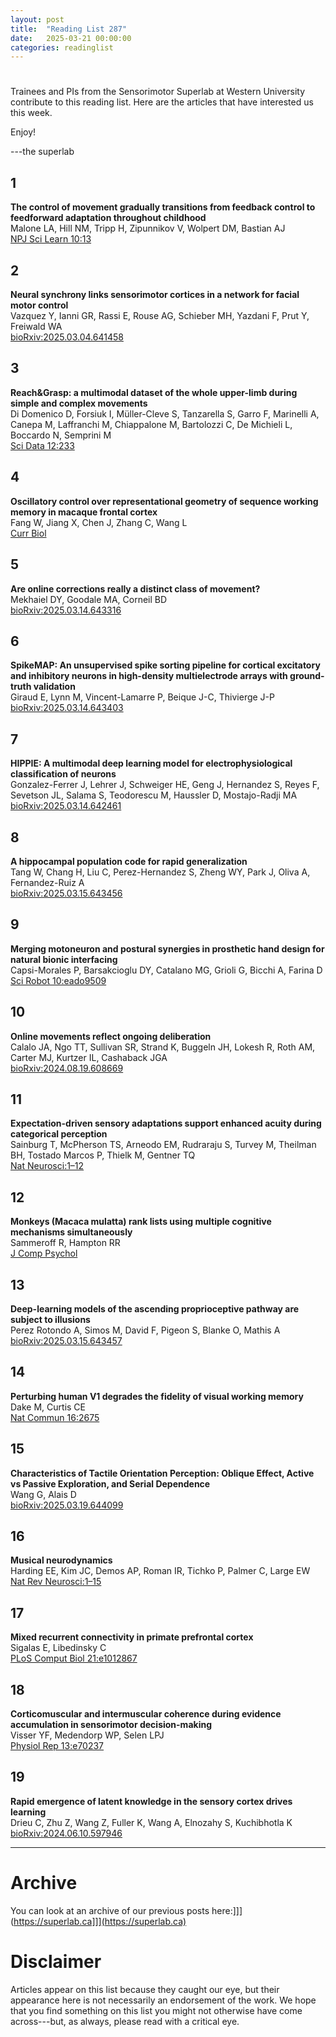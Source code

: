 ```yaml
---
layout: post
title:  "Reading List 287"
date:   2025-03-21 00:00:00
categories: readinglist
---
```


# 

Trainees and PIs from the Sensorimotor Superlab at Western University contribute to this reading list. Here are the articles that have interested us this week.  

Enjoy!  

---the superlab


## 1
**The control of movement gradually transitions from feedback control to feedforward adaptation throughout childhood**  
Malone LA, Hill NM, Tripp H, Zipunnikov V, Wolpert DM, Bastian AJ  
[NPJ Sci Learn 10:13](https://www.nature.com/articles/s41539-025-00304-7)

## 2
**Neural synchrony links sensorimotor cortices in a network for facial motor control**  
Vazquez Y, Ianni GR, Rassi E, Rouse AG, Schieber MH, Yazdani F, Prut Y, Freiwald WA  
[bioRxiv:2025.03.04.641458](https://www.biorxiv.org/content/10.1101/2025.03.04.641458v3)

## 3
**Reach&Grasp: a multimodal dataset of the whole upper-limb during simple and complex movements**  
Di Domenico D, Forsiuk I, Müller-Cleve S, Tanzarella S, Garro F, Marinelli A, Canepa M, Laffranchi M, Chiappalone M, Bartolozzi C, De Michieli L, Boccardo N, Semprini M  
[Sci Data 12:233](https://www.nature.com/articles/s41597-025-04552-5)

## 4
**Oscillatory control over representational geometry of sequence working memory in macaque frontal cortex**  
Fang W, Jiang X, Chen J, Zhang C, Wang L  
[Curr Biol](http://dx.doi.org/10.1016/j.cub.2025.02.031)

## 5
**Are online corrections really a distinct class of movement?**  
Mekhaiel DY, Goodale MA, Corneil BD  
[bioRxiv:2025.03.14.643316](https://www.biorxiv.org/content/10.1101/2025.03.14.643316v2.abstract)

## 6
**SpikeMAP: An unsupervised spike sorting pipeline for cortical excitatory and inhibitory neurons in high-density multielectrode arrays with ground-truth validation**  
Giraud E, Lynn M, Vincent-Lamarre P, Beique J-C, Thivierge J-P  
[bioRxiv:2025.03.14.643403](https://www.biorxiv.org/content/10.1101/2025.03.14.643403v1.abstract)

## 7
**HIPPIE: A multimodal deep learning model for electrophysiological classification of neurons**  
Gonzalez-Ferrer J, Lehrer J, Schweiger HE, Geng J, Hernandez S, Reyes F, Sevetson JL, Salama S, Teodorescu M, Haussler D, Mostajo-Radji MA  
[bioRxiv:2025.03.14.642461](https://www.biorxiv.org/content/10.1101/2025.03.14.642461v1.abstract)

## 8
**A hippocampal population code for rapid generalization**  
Tang W, Chang H, Liu C, Perez-Hernandez S, Zheng WY, Park J, Oliva A, Fernandez-Ruiz A  
[bioRxiv:2025.03.15.643456](https://www.biorxiv.org/content/10.1101/2025.03.15.643456v1.abstract)

## 9
**Merging motoneuron and postural synergies in prosthetic hand design for natural bionic interfacing**  
Capsi-Morales P, Barsakcioglu DY, Catalano MG, Grioli G, Bicchi A, Farina D  
[Sci Robot 10:eado9509](https://www.science.org/doi/10.1126/scirobotics.ado9509)

## 10
**Online movements reflect ongoing deliberation**  
Calalo JA, Ngo TT, Sullivan SR, Strand K, Buggeln JH, Lokesh R, Roth AM, Carter MJ, Kurtzer IL, Cashaback JGA  
[bioRxiv:2024.08.19.608669](https://www.biorxiv.org/content/10.1101/2024.08.19.608669v1.abstract)

## 11
**Expectation-driven sensory adaptations support enhanced acuity during categorical perception**  
Sainburg T, McPherson TS, Arneodo EM, Rudraraju S, Turvey M, Theilman BH, Tostado Marcos P, Thielk M, Gentner TQ  
[Nat Neurosci:1–12](https://www.nature.com/articles/s41593-025-01899-1)

## 12
**Monkeys (Macaca mulatta) rank lists using multiple cognitive mechanisms simultaneously**  
Sammeroff R, Hampton RR  
[J Comp Psychol](http://dx.doi.org/10.1037/com0000405)

## 13
**Deep-learning models of the ascending proprioceptive pathway are subject to illusions**  
Perez Rotondo A, Simos M, David F, Pigeon S, Blanke O, Mathis A  
[bioRxiv:2025.03.15.643457](https://www.biorxiv.org/content/10.1101/2025.03.15.643457v1.abstract)

## 14
**Perturbing human V1 degrades the fidelity of visual working memory**  
Dake M, Curtis CE  
[Nat Commun 16:2675](https://www.nature.com/articles/s41467-025-57882-8)

## 15
**Characteristics of Tactile Orientation Perception: Oblique Effect, Active vs Passive Exploration, and Serial Dependence**  
Wang G, Alais D  
[bioRxiv:2025.03.19.644099](https://www.biorxiv.org/content/10.1101/2025.03.19.644099v1.abstract)

## 16
**Musical neurodynamics**  
Harding EE, Kim JC, Demos AP, Roman IR, Tichko P, Palmer C, Large EW  
[Nat Rev Neurosci:1–15](https://www.nature.com/articles/s41583-025-00915-4)

## 17
**Mixed recurrent connectivity in primate prefrontal cortex**  
Sigalas E, Libedinsky C  
[PLoS Comput Biol 21:e1012867](https://doi.org/10.1371/journal.pcbi.1012867)

## 18
**Corticomuscular and intermuscular coherence during evidence accumulation in sensorimotor decision-making**  
Visser YF, Medendorp WP, Selen LPJ  
[Physiol Rep 13:e70237](https://onlinelibrary.wiley.com/doi/abs/10.14814/phy2.70237)

## 19
**Rapid emergence of latent knowledge in the sensory cortex drives learning**  
Drieu C, Zhu Z, Wang Z, Fuller K, Wang A, Elnozahy S, Kuchibhotla K  
[bioRxiv:2024.06.10.597946](https://www.biorxiv.org/content/10.1101/2024.06.10.597946v1.abstract)

---

# Archive
You can look at an archive of our previous posts here:]]](https://superlab.ca]]](https://superlab.ca)


# Disclaimer
Articles appear on this list because they caught our eye, but their appearance here is not necessarily an endorsement of the work. We hope that you find something on this list you might not otherwise have come across---but, as always, please read with a critical eye.
